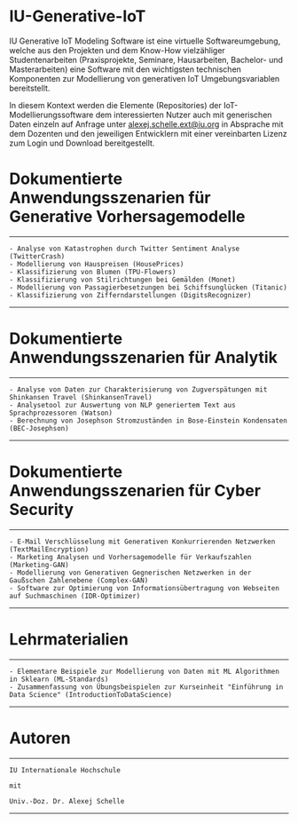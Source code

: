 # IU-Generative-IoT
IU Generative IoT Modeling Software ist eine virtuelle Softwareumgebung, welche aus den Projekten und dem Know-How vielzähliger Studentenarbeiten (Praxisprojekte, Seminare, Hausarbeiten, Bachelor- und Masterarbeiten) eine Software 
mit den wichtigsten technischen Komponenten zur Modellierung von generativen IoT Umgebungsvariablen bereitstellt.

In diesem Kontext werden die Elemente (Repositories) der IoT-Modellierungssoftware dem interessierten Nutzer auch mit generischen Daten einzeln auf Anfrage unter alexej.schelle.ext@iu.org in Absprache mit dem Dozenten und den jeweiligen Entwicklern 
mit einer vereinbarten Lizenz zum Login und Download bereitgestellt. 

# Dokumentierte Anwendungsszenarien für Generative Vorhersagemodelle
*********************************************************************************************************************
    - Analyse von Katastrophen durch Twitter Sentiment Analyse (TwitterCrash)
    - Modellierung von Hauspreisen (HousePrices)
    - Klassifizierung von Blumen (TPU-Flowers)
    - Klassifizierung von Stilrichtungen bei Gemälden (Monet)
    - Modellierung von Passagierbesetzungen bei Schiffsunglücken (Titanic)
    - Klassifizierung von Zifferndarstellungen (DigitsRecognizer)
*********************************************************************************************************************

# Dokumentierte Anwendungsszenarien für Analytik
*********************************************************************************************************************
    - Analyse von Daten zur Charakterisierung von Zugverspätungen mit Shinkansen Travel (ShinkansenTravel)
    - Analysetool zur Auswertung von NLP generiertem Text aus Sprachprozessoren (Watson)
    - Berechnung von Josephson Stromzuständen in Bose-Einstein Kondensaten (BEC-Josephson)
*********************************************************************************************************************

# Dokumentierte Anwendungsszenarien für Cyber Security
*********************************************************************************************************************
    - E-Mail Verschlüsselung mit Generativen Konkurrierenden Netzwerken (TextMailEncryption)
    - Marketing Analysen und Vorhersagemodelle für Verkaufszahlen (Marketing-GAN)
    - Modellierung von Generativen Gegnerischen Netzwerken in der Gaußschen Zahlenebene (Complex-GAN)
    - Software zur Optimierung von Informationsübertragung von Webseiten auf Suchmaschinen (IDR-Optimizer)
*********************************************************************************************************************

# Lehrmaterialien
*********************************************************************************************************************
    - Elementare Beispiele zur Modellierung von Daten mit ML Algorithmen in Sklearn (ML-Standards)
    - Zusammenfassung von Übungsbeispielen zur Kurseinheit "Einführung in Data Science" (IntroductionToDataScience)
*********************************************************************************************************************

# Autoren
*********************************************************************************************************************
    IU Internationale Hochschule 
    
    mit
    
    Univ.-Doz. Dr. Alexej Schelle
*********************************************************************************************************************
